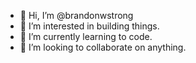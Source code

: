- 👋 Hi, I’m @brandonwstrong
- 👀 I’m interested in building things.
- 🌱 I’m currently learning to code.
- 💞️ I’m looking to collaborate on anything.

<!---
brandonwstrong/brandonwstrong is a ✨ special ✨ repository because its `README.md` (this file) appears on your GitHub profile.
You can click the Preview link to take a look at your changes.
--->

